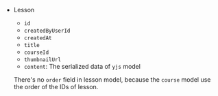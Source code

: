 - Lesson
    - `id`
    - `createdByUserId`
    - `createdAt`
    - `title`
    - `courseId`
    - `thumbnailUrl`
    - `content`: The serialized data of `yjs` model

    There's no `order` field in lesson model, because the `course` model use the order of the IDs of lesson.

<!-- - LessonExercise
- LessonExerciseStep -->
